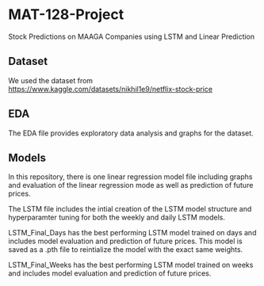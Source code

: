 # MAT-128-Project
Stock Predictions on MAAGA Companies using LSTM and Linear Prediction

## Dataset
We used the dataset from https://www.kaggle.com/datasets/nikhil1e9/netflix-stock-price

## EDA
The EDA file provides exploratory data analysis and graphs for the dataset.

## Models
In this repository, there is one linear regression model file including graphs and evaluation of the linear regression mode as well as prediction of future prices.

The LSTM file includes the intial creation of the LSTM model structure and hyperparamter tuning for both the weekly and daily LSTM models. 

LSTM_Final_Days has the best performing LSTM model trained on days and includes model evaluation and prediction of future prices. This model is saved as a .pth file to reintialize the model with the exact same weights. 

LSTM_Final_Weeks has the best performing LSTM model trained on weeks and includes model evaluation and prediction of future prices. 

